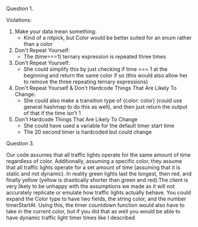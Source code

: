 

Question 1. 

Violations:

1. Make your data mean something: 
   * Kind of a nitpick, but Color would be better suited for an enum rather than a color
2. Don't Repeat Yourself: 
   * The (time===1) ternary expression is repeated three times
3. Don't Repeat Yourself: 
   * She could simplify this by just checking if time === 1 at the beginning and return the same color if so (this would also allow her to remove the three repeating ternary expressions)
4. Don't Repeat Yourself & Don't Hardcode Things That Are Likely To Change: 
   * She could also make a transition type of {color: color} (could use general hashmap to do this as well), and then just return the output of that if the time isn't 1
5. Don't Hardcode Things That Are Likely To Change
   * She could have used a variable for the default timer start time
   * The 20 second timer is hardcoded but could change


Question 3.

Our code assumes that all traffic lights operate for the same amount of time regardless of color. Additionally, assuming a specific color, they assume that all traffic lights operate for a set amount of time (assuming that it is static and not dynamic). In reality green lights last the longest, then red, and finally yellow (yellow is drastically shorter than green and red).The client is very likely to be unhappy with the assumptions we made as it will not accurately replicate or emulate how traffic lights actually behave. You could expand the Color type to have two fields, the string color, and the number timerStartAt. Using this, the timer countdown function would also have to take in the current color, but if you did that as well you would be able to have dynamic traffic light timer times like I described
